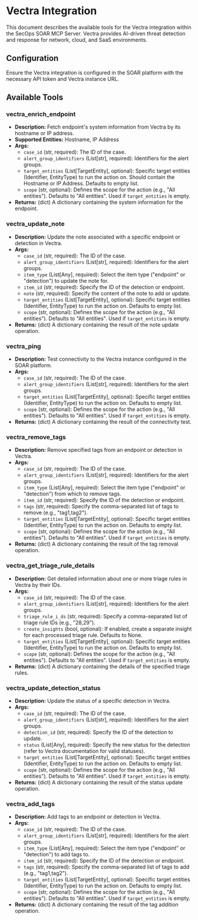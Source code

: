 # Vectra Integration

This document describes the available tools for the Vectra integration within the SecOps SOAR MCP Server. Vectra provides AI-driven threat detection and response for network, cloud, and SaaS environments.

## Configuration

Ensure the Vectra integration is configured in the SOAR platform with the necessary API token and Vectra instance URL.

## Available Tools

### vectra_enrich_endpoint
- **Description:** Fetch endpoint's system information from Vectra by its hostname or IP address.
- **Supported Entities:** Hostname, IP Address
- **Args:**
    - `case_id` (str, required): The ID of the case.
    - `alert_group_identifiers` (List[str], required): Identifiers for the alert groups.
    - `target_entities` (List[TargetEntity], optional): Specific target entities (Identifier, EntityType) to run the action on. Should contain the Hostname or IP Address. Defaults to empty list.
    - `scope` (str, optional): Defines the scope for the action (e.g., "All entities"). Defaults to "All entities". Used if `target_entities` is empty.
- **Returns:** (dict) A dictionary containing the system information for the endpoint.

### vectra_update_note
- **Description:** Update the note associated with a specific endpoint or detection in Vectra.
- **Args:**
    - `case_id` (str, required): The ID of the case.
    - `alert_group_identifiers` (List[str], required): Identifiers for the alert groups.
    - `item_type` (List[Any], required): Select the item type ("endpoint" or "detection") to update the note for.
    - `item_id` (str, required): Specify the ID of the detection or endpoint.
    - `note` (str, required): Specify the content of the note to add or update.
    - `target_entities` (List[TargetEntity], optional): Specific target entities (Identifier, EntityType) to run the action on. Defaults to empty list.
    - `scope` (str, optional): Defines the scope for the action (e.g., "All entities"). Defaults to "All entities". Used if `target_entities` is empty.
- **Returns:** (dict) A dictionary containing the result of the note update operation.

### vectra_ping
- **Description:** Test connectivity to the Vectra instance configured in the SOAR platform.
- **Args:**
    - `case_id` (str, required): The ID of the case.
    - `alert_group_identifiers` (List[str], required): Identifiers for the alert groups.
    - `target_entities` (List[TargetEntity], optional): Specific target entities (Identifier, EntityType) to run the action on. Defaults to empty list.
    - `scope` (str, optional): Defines the scope for the action (e.g., "All entities"). Defaults to "All entities". Used if `target_entities` is empty.
- **Returns:** (dict) A dictionary containing the result of the connectivity test.

### vectra_remove_tags
- **Description:** Remove specified tags from an endpoint or detection in Vectra.
- **Args:**
    - `case_id` (str, required): The ID of the case.
    - `alert_group_identifiers` (List[str], required): Identifiers for the alert groups.
    - `item_type` (List[Any], required): Select the item type ("endpoint" or "detection") from which to remove tags.
    - `item_id` (str, required): Specify the ID of the detection or endpoint.
    - `tags` (str, required): Specify the comma-separated list of tags to remove (e.g., "tag1,tag2").
    - `target_entities` (List[TargetEntity], optional): Specific target entities (Identifier, EntityType) to run the action on. Defaults to empty list.
    - `scope` (str, optional): Defines the scope for the action (e.g., "All entities"). Defaults to "All entities". Used if `target_entities` is empty.
- **Returns:** (dict) A dictionary containing the result of the tag removal operation.

### vectra_get_triage_rule_details
- **Description:** Get detailed information about one or more triage rules in Vectra by their IDs.
- **Args:**
    - `case_id` (str, required): The ID of the case.
    - `alert_group_identifiers` (List[str], required): Identifiers for the alert groups.
    - `triage_rule_i_ds` (str, required): Specify a comma-separated list of triage rule IDs (e.g., "28,29").
    - `create_insights` (bool, optional): If enabled, create a separate insight for each processed triage rule. Defaults to None.
    - `target_entities` (List[TargetEntity], optional): Specific target entities (Identifier, EntityType) to run the action on. Defaults to empty list.
    - `scope` (str, optional): Defines the scope for the action (e.g., "All entities"). Defaults to "All entities". Used if `target_entities` is empty.
- **Returns:** (dict) A dictionary containing the details of the specified triage rules.

### vectra_update_detection_status
- **Description:** Update the status of a specific detection in Vectra.
- **Args:**
    - `case_id` (str, required): The ID of the case.
    - `alert_group_identifiers` (List[str], required): Identifiers for the alert groups.
    - `detection_id` (str, required): Specify the ID of the detection to update.
    - `status` (List[Any], required): Specify the new status for the detection (refer to Vectra documentation for valid statuses).
    - `target_entities` (List[TargetEntity], optional): Specific target entities (Identifier, EntityType) to run the action on. Defaults to empty list.
    - `scope` (str, optional): Defines the scope for the action (e.g., "All entities"). Defaults to "All entities". Used if `target_entities` is empty.
- **Returns:** (dict) A dictionary containing the result of the status update operation.

### vectra_add_tags
- **Description:** Add tags to an endpoint or detection in Vectra.
- **Args:**
    - `case_id` (str, required): The ID of the case.
    - `alert_group_identifiers` (List[str], required): Identifiers for the alert groups.
    - `item_type` (List[Any], required): Select the item type ("endpoint" or "detection") to add tags to.
    - `item_id` (str, required): Specify the ID of the detection or endpoint.
    - `tags` (str, required): Specify the comma-separated list of tags to add (e.g., "tag1,tag2").
    - `target_entities` (List[TargetEntity], optional): Specific target entities (Identifier, EntityType) to run the action on. Defaults to empty list.
    - `scope` (str, optional): Defines the scope for the action (e.g., "All entities"). Defaults to "All entities". Used if `target_entities` is empty.
- **Returns:** (dict) A dictionary containing the result of the tag addition operation.
